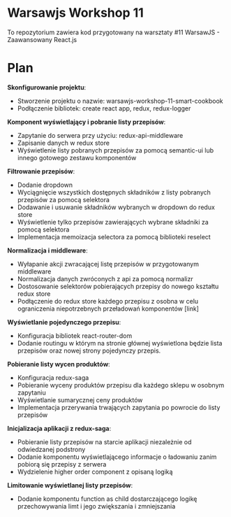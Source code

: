 # Warsawjs Workshop 11

 To repozytorium zawiera kod przygotowany na warsztaty #11 WarsawJS - Zaawansowany React.js

# Plan

**Skonfigurowanie projektu**:
- Stworzenie projektu o nazwie: warsawjs-workshop-11-smart-cookbook
- Podłączenie bibliotek: create react app, redux, redux-logger

**Komponent wyświetlający i pobranie listy przepisów**:
- Zapytanie do serwera przy użyciu: redux-api-middleware
- Zapisanie danych w redux store
- Wyświetlenie listy pobranych przepisów za pomocą semantic-ui lub innego gotowego zestawu komponentów

**Filtrowanie przepisów**:
- Dodanie dropdown
- Wyciągnięcie wszystkich dostępnych składników z listy pobranych przepisów za pomocą selektora
- Dodawanie i usuwanie składników wybranych w dropdown do redux store
- Wyświetlenie tylko przepisów zawierających wybrane składniki za pomocą selektora
- Implementacja memoizacja selectora za pomocą biblioteki reselect

**Normalizacja i middleware**:
- Wyłapanie akcji zwracającej listę przepisów w przygotowanym middleware
- Normalizacja danych zwróconych z api za pomocą normalizr
- Dostosowanie selektorów pobierających przepisy do nowego kształtu redux store
- Podłączenie do redux store każdego przepisu z osobna w celu ograniczenia niepotrzebnych przeładowań komponentów [link]

**Wyświetlanie pojedynczego przepisu**:
- Konfiguracja bibliotek react-router-dom
- Dodanie routingu w którym na stronie głównej wyświetlona będzie lista przepisów oraz nowej strony pojedynczy przepis.

**Pobieranie listy wycen produktów**:
- Konfiguracja redux-saga
- Pobieranie wyceny produktów przepisu dla każdego sklepu w osobnym zapytaniu
- Wyświetlanie sumarycznej ceny produktów
- Implementacja przerywania trwających zapytania po powrocie do listy przepisów

**Inicjalizacja aplikacji z redux-saga**:
- Pobieranie listy przepisów na starcie aplikacji niezależnie od  odwiedzanej podstrony
- Dodanie komponentu wyświetlającego informacje o ładowaniu zanim pobiorą się przepisy z serwera
- Wydzielenie higher order component z opisaną logiką

**Limitowanie wyświetlanej listy przepisów**:
- Dodanie komponentu  function as child dostarczającego logikę przechowywania limt i jego zwiększania i zmniejszania

